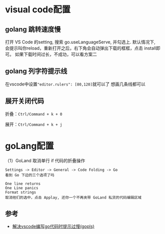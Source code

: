 # visual code配置
## golang 跳转速度慢

打开 VS Code 的setting, 搜索 go.useLanguageServe, 并勾选上.
默认情况下, 会提示叫你reload，重新打开之后，右下角会自动弹出下载的框框，点击 install即可。
如果下载时间过长，不成功，可以看方案二

## golang 列字符提示线
在vscode中设置```"editor.rulers": [80,120]```就可以了 想画几条线都可以

## 展开关闭代码
折叠：`Ctrl/Command + k + 0`

展开：`Ctrl/Command + k + j`

# goLang配置
（1）GoLand 取消单行 if 代码的折叠操作
```
Settings -> Editor -> General -> Code Folding -> Go
看到 Go 下边的三个选项了吗

One line returns
One Line panics
Format strings
取消他们的选中，点击 Applay, 还你一个不再夹带 GoLand 私货的代码编辑区域
```

## 参考
- [解决vscode编写go代码时提示过慢(gopls)](https://blog.csdn.net/zhetmdoubeizhanyong/article/details/102534172)
